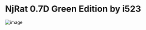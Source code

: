 # NjRat 0.7D Green Edition by i523

![image](https://github.com/user-attachments/assets/e080125e-b230-4793-bbe2-a2e3907d3059)
